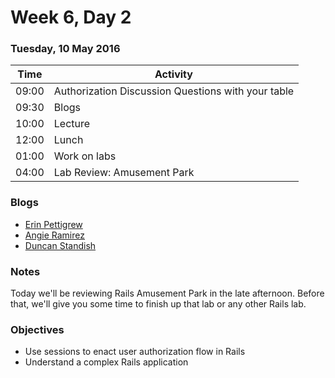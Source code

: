 # Week 6, Day 2

### Tuesday, 10 May 2016

| Time | Activity |
| --- | --- |
| 09:00 | Authorization Discussion Questions with your table |
| 09:30 | Blogs |
| 10:00 | Lecture |
| 12:00 | Lunch |
| 01:00 | Work on labs |
| 04:00 | Lab Review: Amusement Park |

### Blogs

- [Erin Pettigrew](https://medium.com/@codenode)
- [Angie Ramirez](https://medium.com/@_angieramirez)
- [Duncan Standish](https://medium.com/@irateprofessional)

### Notes

Today we'll be reviewing Rails Amusement Park in the late afternoon. Before that, we'll give you some time to finish up that lab or any other Rails lab.

### Objectives

- Use sessions to enact user authorization flow in Rails 
- Understand a complex Rails application 

